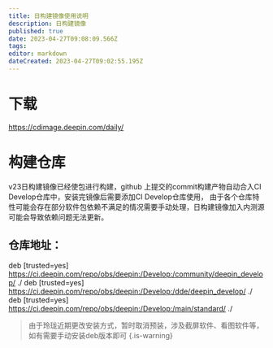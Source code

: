 ```yaml
---
title: 日构建镜像使用说明
description: 日构建镜像
published: true
date: 2023-04-27T09:08:09.566Z
tags: 
editor: markdown
dateCreated: 2023-04-27T09:02:55.195Z
---
```


# 下载
https://cdimage.deepin.com/daily/

# 构建仓库
v23日构建镜像已经使包进行构建，github 上提交的commit构建产物自动合入CI Develop仓库中，安装完镜像后需要添加CI Develop仓库使用， 由于各个仓库特性可能会存在部分软件包依赖不满足的情况需要手动处理，日构建镜像加入内测源可能会导致依赖问题无法更新。

## 仓库地址：
deb [trusted=yes] https://ci.deepin.com/repo/obs/deepin:/Develop:/community/deepin_develop/ ./
deb [trusted=yes] https://ci.deepin.com/repo/obs/deepin:/Develop:/dde/deepin_develop/ ./
deb [trusted=yes] https://ci.deepin.com/repo/obs/deepin:/Develop:/main/standard/ ./

> 由于玲珑近期更改安装方式，暂时取消预装，涉及截屏软件、看图软件等，如有需要手动安装deb版本即可
{.is-warning}
